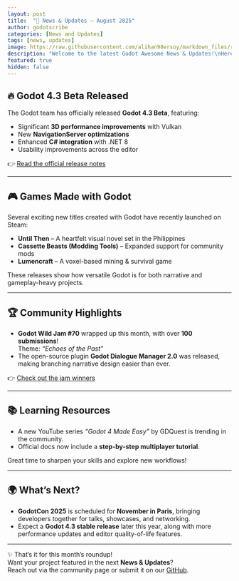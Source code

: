 ```yaml
---
layout: post
title:  "📰 News & Updates – August 2025"
author: godotscribe
categories: [News and Updates]
tags: [news, updates]
image: https://raw.githubusercontent.com/alihan98ersoy/markdown_files/refs/heads/master/godot_awesome/v001/assets/godot-showreel-2023.png
description: "Welcome to the latest Godot Awesome News & Updates!\nHere’s what’s been happening in the Godot Engine world and the wider indie game dev community this month. 🚀"
featured: true
hidden: false
---
```


## 🔥 Godot 4.3 Beta Released

The Godot team has officially released **Godot 4.3 Beta**, featuring:
- Significant **3D performance improvements** with Vulkan  
- New **NavigationServer optimizations**  
- Enhanced **C# integration** with .NET 8  
- Usability improvements across the editor  

👉 [Read the official release notes](https://godotengine.org/news)  

---

## 🎮 Games Made with Godot
Several exciting new titles created with Godot have recently launched on Steam:  
- **Until Then** – A heartfelt visual novel set in the Philippines  
- **Cassette Beasts (Modding Tools)** – Expanded support for community mods  
- **Lumencraft** – A voxel-based mining & survival game  

These releases show how versatile Godot is for both narrative and gameplay-heavy projects.  

---

## 🏆 Community Highlights
- **Godot Wild Jam #70** wrapped up this month, with over **100 submissions**!  
  Theme: *“Echoes of the Past”*  
- The open-source plugin **Godot Dialogue Manager 2.0** was released, making branching narrative design easier than ever.  

👉 [Check out the jam winners](https://godotwildjam.com)  

---

## 📚 Learning Resources
- A new YouTube series *“Godot 4 Made Easy”* by GDQuest is trending in the community.  
- Official docs now include a **step-by-step multiplayer tutorial**.  

Great time to sharpen your skills and explore new workflows!  

---

## 🌍 What’s Next?
- **GodotCon 2025** is scheduled for **November in Paris**, bringing developers together for talks, showcases, and networking.  
- Expect a **Godot 4.3 stable release** later this year, along with more performance updates and editor quality-of-life features.  

---

✨ That’s it for this month’s roundup!  
Want your project featured in the next **News & Updates**?  
Reach out via the community page or submit it on our [GitHub](#).  
